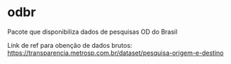# odbr
Pacote que disponibiliza dados de pesquisas OD do Brasil

Link de ref para obenção de dados brutos: https://transparencia.metrosp.com.br/dataset/pesquisa-origem-e-destino
